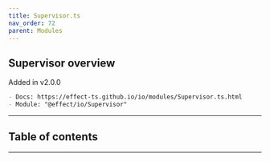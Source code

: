 ```yaml
---
title: Supervisor.ts
nav_order: 72
parent: Modules
---
```


## Supervisor overview

Added in v2.0.0

```md
- Docs: https://effect-ts.github.io/io/modules/Supervisor.ts.html
- Module: "@effect/io/Supervisor"
```

---

<h2 class="text-delta">Table of contents</h2>

---
